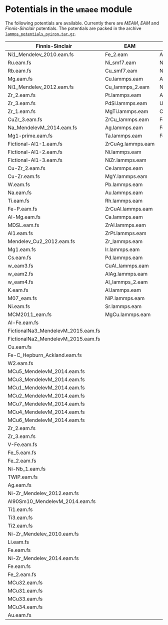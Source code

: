 # Potentials in the `wmaee` module

The following potentials are available. Currently there are *MEAM*, *EAM* and *Finnis-Sinclair* potentials.
The potentials are packed in the archive [`lammps_potentials_pyiron.tar.gz`](https://oc.unileoben.ac.at/index.php/s/nJWn6ldBVPxRln6).


|  Finnis-Sinclair | EAM | MEAM |
|------|-------|------------------|
|Ni1_Mendelev_2010.eam.fs|Fe_2.eam|AgTaO3.meam|
|Ru.eam.fs|Ni_smf7.eam|Nouranian_CH.meam|
|Rb.eam.fs|Cu_smf7.eam|Ni.meam|
|Mg.eam.fs|Cu.lammps.eam|Al.meam|
|Ni1_Mendelev_2012.eam.fs|Cu_lammps_2.eam|NiTi.meam|
|Zr_2.eam.fs|Pt.lammps.eam|AlU.meam|
|Zr_3.eam.fs|PdSi.lammps.eam|U.meam|
|Zr_1.eam.fs|MgTi.lammps.eam|Cu.meam|
|CuZr_3.eam.fs|ZrCu_lammps.eam|Fe.meam|
|Na_MendelevM_2014.eam.fs|Ag.lammps.eam|FeTiC.meam|
|Mg1-prime.eam.fs|Ta.lammps.eam|Fe3C_Liyanage_2014.meam|
|Fictional-Al1-1.eam.fs|ZrCuAg.lammps.eam||
|Fictional-Al1-2.eam.fs|Ni.lammps.eam||
|Fictional-Al1-3.eam.fs|NiZr.lammps.eam||
|Cu-Zr_2.eam.fs|Ce.lammps.eam||
|Cu-Zr.eam.fs|MgY.lammps.eam||
|W.eam.fs|Pb.lammps.eam||
|Na.eam.fs|Au.lammps.eam||
|Ti.eam.fs|Rh.lammps.eam||
|Fe-P.eam.fs|ZrCuAl.lammps.eam||
|Al-Mg.eam.fs|Ca.lammps.eam||
|MDSL.eam.fs|ZrAl.lammps.eam||
|Al1.eam.fs|ZrPt.lammps.eam||
|Mendelev_Cu2_2012.eam.fs|Zr_lammps.eam||
|Mg1.eam.fs|Ir.lammps.eam||
|Cs.eam.fs|Pd.lammps.eam||
|w_eam3.fs|CuAl_lammps.eam||
|w_eam2.fs|AlAg.lammps.eam||
|w_eam4.fs|Al_lammps_2.eam||
|K.eam.fs|Al.lammps.eam||
|M07_eam.fs|NiP.lammps.eam||
|Ni.eam.fs|Sr.lammps.eam||
|MCM2011_eam.fs|MgCu.lammps.eam||
|Al-Fe.eam.fs|||
|FictionalNa3_MendelevM_2015.eam.fs|||
|FictionalNa2_MendelevM_2015.eam.fs|||
|Cu.eam.fs|||
|Fe-C_Hepburn_Ackland.eam.fs|||
|W2.eam.fs|||
|MCu5_MendelevM_2014.eam.fs|||
|MCu3_MendelevM_2014.eam.fs|||
|MCu1_MendelevM_2014.eam.fs|||
|MCu2_MendelevM_2014.eam.fs|||
|MCu7_MendelevM_2014.eam.fs|||
|MCu4_MendelevM_2014.eam.fs|||
|MCu6_MendelevM_2014.eam.fs|||
|Zr_2.eam.fs|||
|Zr_3.eam.fs|||
|V-Fe.eam.fs|||
|Fe_5.eam.fs|||
|Fe_2.eam.fs|||
|Ni-Nb_1.eam.fs|||
|TWIP.eam.fs|||
|Ag.eam.fs|||
|Ni-Zr_Mendelev_2012.eam.fs|||
|Al90Sm10_MendelevM_2014.eam.fs|||
|Ti1.eam.fs|||
|Ti3.eam.fs|||
|Ti2.eam.fs|||
|Ni-Zr_Mendelev_2010.eam.fs|||
|Li.eam.fs|||
|Fe.eam.fs|||
|Ni-Zr_Mendelev_2014.eam.fs|||
|Fe.eam.fs|||
|Fe_2.eam.fs|||
|MCu32.eam.fs|||
|MCu31.eam.fs|||
|MCu33.eam.fs|||
|MCu34.eam.fs|||
|Au.eam.fs||